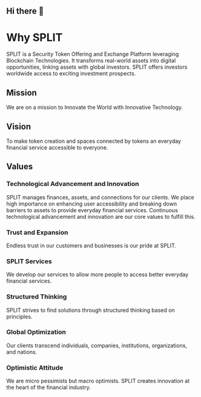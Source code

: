 ## Hi there 👋

<!--

**Here are some ideas to get you started:**

🙋‍♀️ A short introduction - what is your organization all about?
🌈 Contribution guidelines - how can the community get involved?
👩‍💻 Useful resources - where can the community find your docs? Is there anything else the community should know?
🍿 Fun facts - what does your team eat for breakfast?
🧙 Remember, you can do mighty things with the power of [Markdown](https://docs.github.com/github/writing-on-github/getting-started-with-writing-and-formatting-on-github/basic-writing-and-formatting-syntax)
-->

# Why SPLIT
SPLIT is a Security Token Offering and Exchange Platform leveraging Blockchain Technologies. It transforms real-world assets into digital opportunities, linking assets with global investors. SPLIT offers investors worldwide access to exciting investment prospects.

## Mission

We are on a mission to Innovate the World with Innovative Technology.

## Vision

To make token creation and spaces connected by tokens an everyday financial service accessible to everyone.

## Values

### Technological Advancement and Innovation

SPLIT manages finances, assets, and connections for our clients. We place high importance on enhancing user accessibility and breaking down barriers to assets to provide everyday financial services. Continuous technological advancement and innovation are our core values to fulfill this.

### Trust and Expansion

Endless trust in our customers and businesses is our pride at SPLIT.

### SPLIT Services

We develop our services to allow more people to access better everyday financial services.

### Structured Thinking

SPLIT strives to find solutions through structured thinking based on principles.

### Global Optimization

Our clients transcend individuals, companies, institutions, organizations, and nations.

### Optimistic Attitude

We are micro pessimists but macro optimists. SPLIT creates innovation at the heart of the financial industry.
